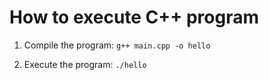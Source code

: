 # How to execute C++ program

1. Compile the program: `g++ main.cpp -o hello`

2. Execute the program: `./hello`
